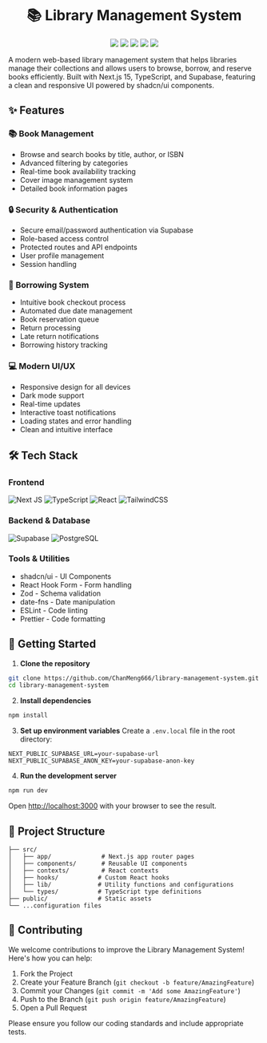 <div align="center">
 <h1>📚 Library Management System</h1>
 <img src="https://img.shields.io/badge/Next.js-15.0.2-black"/>
 <img src="https://img.shields.io/badge/TypeScript-5.0.0-blue"/>
 <img src="https://img.shields.io/badge/License-MIT-green"/>
 <img src="https://img.shields.io/badge/Supabase-2.46.0-darkgreen"/>
 <img src="https://img.shields.io/badge/React-18.3.1-61DAFB"/>
</div>

A modern web-based library management system that helps libraries manage their collections and allows users to browse, borrow, and reserve books efficiently. Built with Next.js 15, TypeScript, and Supabase, featuring a clean and responsive UI powered by shadcn/ui components.



## ✨ Features

### 📚 Book Management
- Browse and search books by title, author, or ISBN
- Advanced filtering by categories
- Real-time book availability tracking
- Cover image management system
- Detailed book information pages

### 🔒 Security & Authentication
- Secure email/password authentication via Supabase
- Role-based access control
- Protected routes and API endpoints
- User profile management
- Session handling

### 📖 Borrowing System
- Intuitive book checkout process
- Automated due date management
- Book reservation queue
- Return processing
- Late return notifications
- Borrowing history tracking

### 💻 Modern UI/UX
- Responsive design for all devices
- Dark mode support
- Real-time updates
- Interactive toast notifications
- Loading states and error handling
- Clean and intuitive interface

## 🛠️ Tech Stack

### Frontend
![Next JS](https://img.shields.io/badge/Next.js-black?style=for-the-badge&logo=next.js&logoColor=white)
![TypeScript](https://img.shields.io/badge/typescript-%23007ACC.svg?style=for-the-badge&logo=typescript&logoColor=white)
![React](https://img.shields.io/badge/react-%2320232a.svg?style=for-the-badge&logo=react&logoColor=%2361DAFB)
![TailwindCSS](https://img.shields.io/badge/tailwindcss-%2338B2AC.svg?style=for-the-badge&logo=tailwind-css&logoColor=white)

### Backend & Database
![Supabase](https://img.shields.io/badge/Supabase-3ECF8E?style=for-the-badge&logo=supabase&logoColor=white)
![PostgreSQL](https://img.shields.io/badge/postgresql-%23316192.svg?style=for-the-badge&logo=postgresql&logoColor=white)

### Tools & Utilities
- shadcn/ui - UI Components
- React Hook Form - Form handling
- Zod - Schema validation
- date-fns - Date manipulation
- ESLint - Code linting
- Prettier - Code formatting

## 🚀 Getting Started

1. **Clone the repository**
```bash
git clone https://github.com/ChanMeng666/library-management-system.git
cd library-management-system
```

2. **Install dependencies**
```bash
npm install
```

3. **Set up environment variables**
Create a `.env.local` file in the root directory:
```
NEXT_PUBLIC_SUPABASE_URL=your-supabase-url
NEXT_PUBLIC_SUPABASE_ANON_KEY=your-supabase-anon-key
```

4. **Run the development server**
```bash
npm run dev
```

Open [http://localhost:3000](http://localhost:3000) with your browser to see the result.

## 📁 Project Structure

```
├── src/
│   ├── app/              # Next.js app router pages
│   ├── components/       # Reusable UI components
│   ├── contexts/         # React contexts
│   ├── hooks/           # Custom React hooks
│   ├── lib/             # Utility functions and configurations
│   └── types/           # TypeScript type definitions
├── public/              # Static assets
└── ...configuration files
```

## 🤝 Contributing

We welcome contributions to improve the Library Management System! Here's how you can help:

1. Fork the Project
2. Create your Feature Branch (`git checkout -b feature/AmazingFeature`)
3. Commit your Changes (`git commit -m 'Add some AmazingFeature'`)
4. Push to the Branch (`git push origin feature/AmazingFeature`)
5. Open a Pull Request

Please ensure you follow our coding standards and include appropriate tests.

